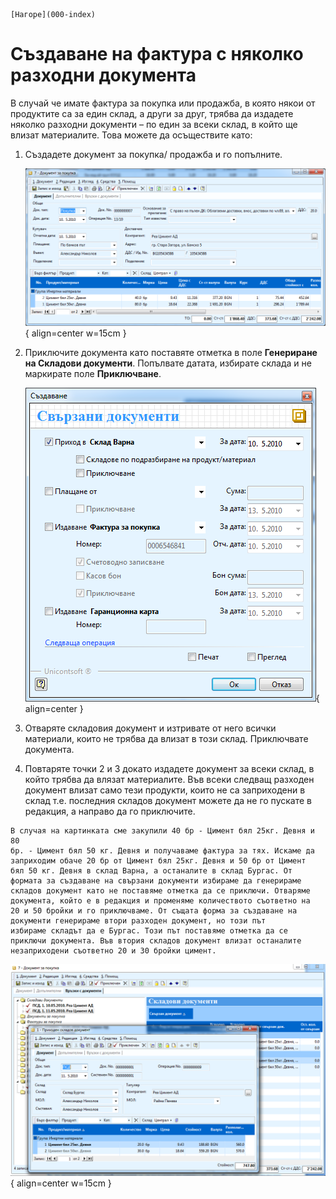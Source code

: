 ```{only} html
[Нагоре](000-index)
```

# Създаване на фактура с няколко разходни документа

В случай че имате фактура за покупка или продажба, в която някои от
продуктите са за един склад, а други за друг, трябва да издадете
няколко разходни документи – по един за всеки склад, в който ще
влизат материалите. Това можете да осъществите като:

1. Създадете документ за покупка/ продажба и го попълните.

    ![](913-image22.png){ align=center w=15cm }

1. Приключите документа като поставяте отметка в поле **Генериране на Складови документи**. Попълвате датата, избирате склада и не маркирате поле **Приключване**.

    ![](914-image23.png){ align=center }

1. Отваряте складовия документ и изтривате от него всички материали, които не трябва да влизат в този склад. Приключвате документа.

1. Повтаряте точки 2 и 3 докато издадете документ за всеки склад, в който трябва да влязат материалите. Във всеки следващ разходен документ влизат само тези продукти, които не са заприходени в склад т.е. последния складов документ можете да не го пускате в редакция, а направо да го приключите.

```{tip}
В случая на картинката сме закупили 40 бр - Цимент бял 25кг. Девня и 80
бр. - Цимент бял 50 кг. Девня и получаваме фактура за тях. Искаме да
заприходим обаче 20 бр от Цимент бял 25кг. Девня и 50 бр от Цимент
бял 50 кг. Девня в склад Варна, а останалите в склад Бургас. От
формата за създаване на свързани документи избираме да генерираме
складов документ като не поставяме отметка да се приключи. Отваряме
документа, който е в редакция и променяме количеството съответно на
20 и 50 бройки и го приключваме. От същата форма за създаване на
документи генерираме втори разходен документ, но този път
избираме складът да е Бургас. Този път поставяме отметка да се
приключи документа. Във втория складов документ влизат останалите
незаприходени съответно 20 и 30 бройки цимент.
```

![](915-image24.png){ align=center w=15cm }